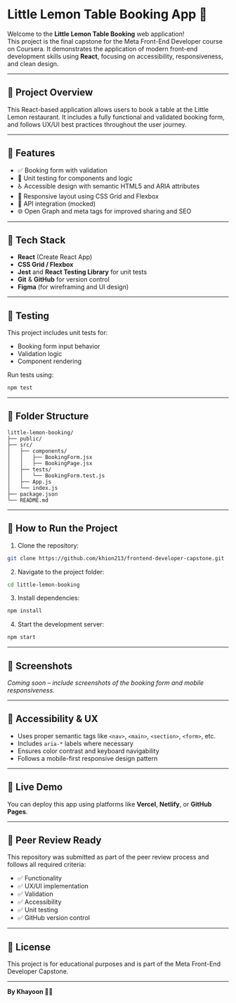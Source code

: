 # Little Lemon Table Booking App 🍋

Welcome to the **Little Lemon Table Booking** web application!  
This project is the final capstone for the Meta Front-End Developer course on Coursera. It demonstrates the application of modern front-end development skills using **React**, focusing on accessibility, responsiveness, and clean design.

---

## 🚀 Project Overview

This React-based application allows users to book a table at the Little Lemon restaurant. It includes a fully functional and validated booking form, and follows UX/UI best practices throughout the user journey.

---

## 🎯 Features

- ✅ Booking form with validation
- 🧪 Unit testing for components and logic
- ♿ Accessible design with semantic HTML5 and ARIA attributes
- 📱 Responsive layout using CSS Grid and Flexbox
- 🔄 API integration (mocked)
- 🌐 Open Graph and meta tags for improved sharing and SEO

---

## 🧱 Tech Stack

- **React** (Create React App)
- **CSS Grid / Flexbox**
- **Jest** and **React Testing Library** for unit tests
- **Git** & **GitHub** for version control
- **Figma** (for wireframing and UI design)

---

## 🧪 Testing

This project includes unit tests for:
- Booking form input behavior
- Validation logic
- Component rendering

Run tests using:

```bash
npm test
```

---

## 📁 Folder Structure

```
little-lemon-booking/
├── public/
├── src/
│   ├── components/
│   │   ├── BookingForm.jsx
│   │   ├── BookingPage.jsx
│   ├── tests/
│   │   └── BookingForm.test.js
│   ├── App.js
│   └── index.js
├── package.json
└── README.md
```

---

## 🔧 How to Run the Project

1. Clone the repository:
```bash
git clone https://github.com/khion213/frontend-developer-capstone.git 
```

2. Navigate to the project folder:
```bash
cd little-lemon-booking
```

3. Install dependencies:
```bash
npm install
```

4. Start the development server:
```bash
npm start
```

---

## 📸 Screenshots

*Coming soon – include screenshots of the booking form and mobile responsiveness.*

---

## 📌 Accessibility & UX

- Uses proper semantic tags like `<nav>`, `<main>`, `<section>`, `<form>`, etc.
- Includes `aria-*` labels where necessary
- Ensures color contrast and keyboard navigability
- Follows a mobile-first responsive design pattern

---

## 🔗 Live Demo

You can deploy this app using platforms like **Vercel**, **Netlify**, or **GitHub Pages**.

---

## 🤝 Peer Review Ready

This repository was submitted as part of the peer review process and follows all required criteria:
- ✅ Functionality
- ✅ UX/UI implementation
- ✅ Validation
- ✅ Accessibility
- ✅ Unit testing
- ✅ GitHub version control

---

## 📜 License

This project is for educational purposes and is part of the Meta Front-End Developer Capstone.

---

**By Khayoon 👨‍💻**
